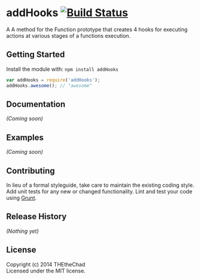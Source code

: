 # addHooks [![Build Status](https://secure.travis-ci.org/THEtheChad/addHooks.png?branch=master)](http://travis-ci.org/THEtheChad/addHooks)

A A method for the Function prototype that creates 4 hooks for executing actions at various stages of a functions execution.

## Getting Started
Install the module with: `npm install addHooks`

```javascript
var addHooks = require('addHooks');
addHooks.awesome(); // "awesome"
```

## Documentation
_(Coming soon)_

## Examples
_(Coming soon)_

## Contributing
In lieu of a formal styleguide, take care to maintain the existing coding style. Add unit tests for any new or changed functionality. Lint and test your code using [Grunt](http://gruntjs.com/).

## Release History
_(Nothing yet)_

## License
Copyright (c) 2014 THEtheChad  
Licensed under the MIT license.
